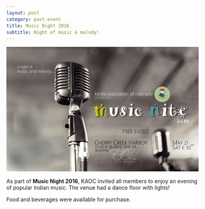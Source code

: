 ```yaml
---
layout: post
category: past-event
title: Music Night 2016
subtitle: Night of music & melody!
---
```

![poster of IDF 2016](/img/music-night-2016.jpg)  

As part of **Music Night 2016**, KAOC invited all members to enjoy an evening of popular Indian music. The venue had a dance floor with lights!

Food and beverages were available for purchase.


